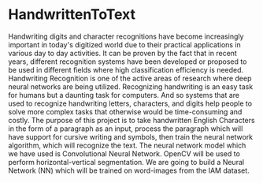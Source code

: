 # HandwrittenToText
Handwriting digits and character recognitions have become increasingly important in today's digitized world due to their practical applications in various day to day activities. It can be proven by the fact that in recent years, different recognition systems have been developed or proposed to be used in different fields where high classification efficiency is needed. 
Handwriting Recognition is one of the active areas of research where deep neural networks are being utilized. Recognizing handwriting is an easy task for humans but a daunting task for computers. And so systems that are used to recognize handwriting letters, characters, and digits help people to solve more complex tasks that otherwise would be time-consuming and costly. 
The purpose of this project is to take handwritten English Characters in the form of a paragraph as an input, process the paragraph which will have support for cursive writing and symbols, then train the neural network algorithm, which will recognize the text. The neural network model which we have used is Convolutional Neural Network. OpenCV will be used to perform horizontal-vertical segmentation. We are going to build a Neural Network (NN) which will be trained on word-images from the IAM dataset.
